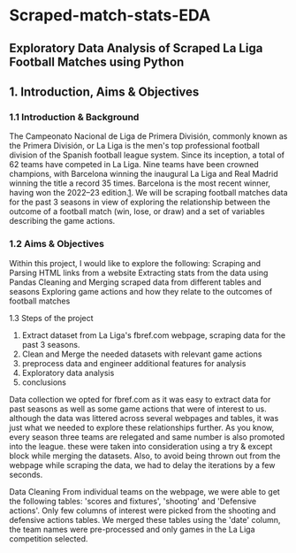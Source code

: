 # Scraped-match-stats-EDA
## Exploratory Data Analysis of Scraped La Liga Football Matches using Python

## 1. Introduction, Aims & Objectives

### 1.1 Introduction & Background

The Campeonato Nacional de Liga de Primera División,  commonly known as the Primera División, or La Liga is the men's top professional football division of the Spanish football league system.
Since its inception, a total of 62 teams have competed in La Liga. Nine teams have been crowned champions, with Barcelona winning the inaugural La Liga and Real Madrid winning the title a record 35 times. Barcelona is the most recent winner, having won the 2022–23 edition.[1](https://en.wikipedia.org/wiki/La_Liga). We will be scraping football matches data for the past 3 seasons in view of exploring the relationship between the outcome of a football match
(win, lose, or draw) and a set of variables describing the game actions.

### 1.2 Aims & Objectives
Within this project, I would like to explore the following:
Scraping and Parsing HTML links from a website
Extracting stats from the data using Pandas
Cleaning and Merging scraped data from different tables and seasons
Exploring game actions and how they relate to the outcomes of football matches

1.3 Steps of the project

1. Extract dataset from La Liga's fbref.com webpage, scraping data for the past 3 seasons.
2. Clean and Merge the needed datasets with relevant game actions
3. preprocess data and engineer additional features for analysis
4. Exploratory data analysis
5. conclusions

Data collection
we opted for fbref.com as it was easy to extract data for past seasons as well as some game actions that were of interest to us.
although the data was littered across several webpages and tables, it was just what we needed to explore these relationships further.
As you know, every season three teams are relegated and same number is also promoted into the league. 
these were taken into consideration using a try & except block while merging the datasets. Also, to avoid being thrown out from the webpage while scraping the data, 
we had to delay the iterations by a few seconds.

Data Cleaning
From individual teams on the webpage, we were able to get the following tables: 'scores and fixtures', 'shooting' and 'Defensive actions'.
Only few columns of interest were picked from the shooting and defensive actions tables.
We merged these tables using the 'date' column, the team names were pre-processed and only games in the La Liga competition selected.

